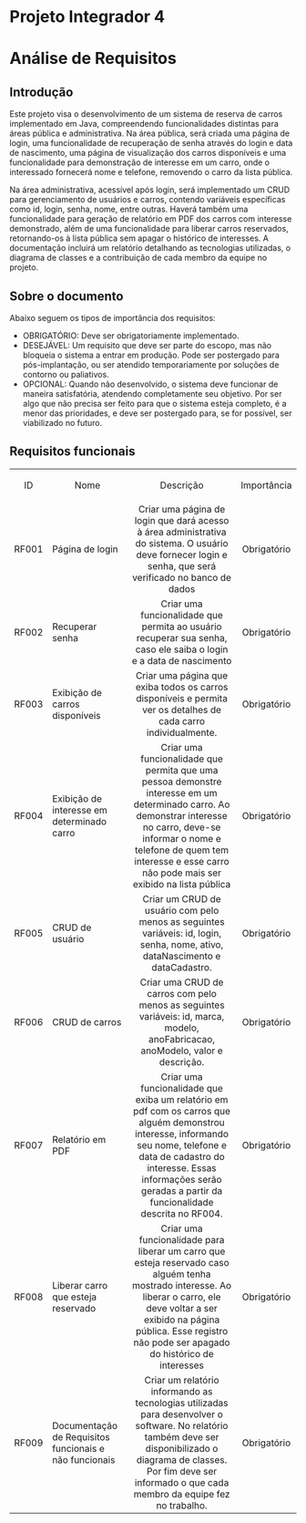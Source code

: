 # Projeto Integrador 4

<h1> Análise de Requisitos </h1>

<h2> Introdução </h2>

Este projeto visa o desenvolvimento de um sistema de reserva de carros implementado em Java, compreendendo funcionalidades distintas para áreas pública e administrativa. Na área pública, será criada uma página de login, uma funcionalidade de recuperação de senha através do login e data de nascimento, uma página de visualização dos carros disponíveis e uma funcionalidade para demonstração de interesse em um carro, onde o interessado fornecerá nome e telefone, removendo o carro da lista pública.

Na área administrativa, acessível após login, será implementado um CRUD para gerenciamento de usuários e carros, contendo variáveis específicas como id, login, senha, nome, entre outras. Haverá também uma funcionalidade para geração de relatório em PDF dos carros com interesse demonstrado, além de uma funcionalidade para liberar carros reservados, retornando-os à lista pública sem apagar o histórico de interesses. A documentação incluirá um relatório detalhando as tecnologias utilizadas, o diagrama de classes e a contribuição de cada membro da equipe no projeto.

<h2> Sobre o documento </h2>
Abaixo seguem os tipos de importância dos requisitos:

- OBRIGATÓRIO: Deve ser obrigatoriamente implementado.
- DESEJÁVEL: Um requisito que deve ser parte do escopo, mas não bloqueia o sistema a entrar em produção. Pode ser postergado para pós-implantação, ou ser atendido temporariamente por soluções de contorno ou paliativos.
- OPCIONAL: Quando não desenvolvido, o sistema deve funcionar de maneira satisfatória, atendendo completamente seu objetivo. Por ser algo que não precisa ser feito para que o sistema esteja completo, é a menor das prioridades, e deve ser postergado para, se for possível, ser viabilizado no futuro.

<h2> Requisitos funcionais </h2>
<table>
  <tr>
    <td align="center">
      <p>ID</p>
    </td>
    <td align="center">
    Nome
    </td>
    <td align="center">
      <p>Descrição</p>
    </td>
    <td align="center">
    Importância
    </td>
  </tr>
  
   <tr>
    <td align="center">
      <p>RF001</p>
    </td>
    <td>
      <p>
        Página de login
      </p>
    </td>
     <td align="center">
       Criar uma página de login que dará acesso à área administrativa do sistema. O usuário deve fornecer login e senha, que será verificado no banco de dados
     </td>
     <td align="center">
       Obrigatório
     </td>
  </tr>
  <tr>

  <tr>
    <td align="center">
      <p>RF002</p>
    </td>
    <td>
      <p>
        Recuperar senha
      </p>
    </td>
     <td align="center">
       Criar uma funcionalidade que permita ao usuário recuperar sua senha, caso ele saiba o login e a data de nascimento
     </td>
     <td align="center">
       Obrigatório
     </td>
  </tr>
  <tr>

  <tr>
    <td align="center">
      <p>RF003</p>
    </td>
    <td>
      <p>
        Exibição de carros disponíveis
      </p>
    </td>
     <td align="center">
       Criar uma página que exiba todos os carros disponíveis e permita ver os detalhes de cada carro individualmente.
     </td>
     <td align="center">
       Obrigatório
     </td>
  </tr>
  <tr>

  <tr>
    <td align="center">
      <p>RF004</p>
    </td>
    <td>
      <p>
        Exibição de interesse em determinado carro
      </p>
    </td>
     <td align="center">
       Criar uma funcionalidade que permita que uma pessoa demonstre interesse em um determinado carro. Ao demonstrar interesse no carro, deve-se informar o nome e telefone de quem tem interesse e esse carro não pode mais ser exibido na lista pública
     </td>
     <td align="center">
       Obrigatório
     </td>
  </tr>
  <tr>

  <tr>
    <td align="center">
      <p>RF005</p>
    </td>
    <td>
      <p>
        CRUD de usuário
      </p>
    </td>
     <td align="center">
       Criar um CRUD de usuário com pelo menos as seguintes variáveis: id, login, senha, nome, ativo, dataNascimento e dataCadastro.
     </td>
     <td align="center">
       Obrigatório
     </td>
  </tr>
  <tr>

  <tr>
    <td align="center">
      <p>RF006</p>
    </td>
    <td>
      <p>
        CRUD de carros
      </p>
    </td>
     <td align="center">
       Criar uma CRUD de carros com pelo menos as seguintes variáveis: id, marca, modelo, anoFabricacao, anoModelo, valor e descrição.
     </td>
     <td align="center">
       Obrigatório
     </td>
  </tr>
  <tr>

  <tr>
    <td align="center">
      <p>RF007</p>
    </td>
    <td>
      <p>
        Relatório em PDF
      </p>
    </td>
     <td align="center">
       Criar uma funcionalidade que exiba um relatório em pdf com os carros que alguém demonstrou interesse, informando seu nome, telefone e data de cadastro do interesse. Essas informações serão geradas a partir da funcionalidade descrita no RF004.
     </td>
     <td align="center">
       Obrigatório
     </td>
  </tr>
  <tr>

  <tr>
    <td align="center">
      <p>RF008</p>
    </td>
    <td>
      <p>
        Liberar carro que esteja reservado
      </p>
    </td>
     <td align="center">
       Criar uma funcionalidade para liberar um carro que esteja reservado caso alguém tenha mostrado interesse. Ao liberar o carro, ele deve voltar a ser exibido na página pública. Esse registro não pode ser apagado do histórico de interesses
     </td>
     <td align="center">
       Obrigatório
     </td>
  </tr>
  <tr>

  <tr>
    <td align="center">
      <p>RF009</p>
    </td>
    <td>
      <p>
        Documentação de Requisitos funcionais e não funcionais
      </p>
    </td>
     <td align="center">
       Criar um relatório informando as tecnologias utilizadas para desenvolver o software. No relatório também deve ser disponibilizado o diagrama de classes. Por fim deve ser informado o que cada membro da equipe fez no trabalho.
     </td>
     <td align="center">
       Obrigatório
     </td>
  </tr>
  <tr>

</table>